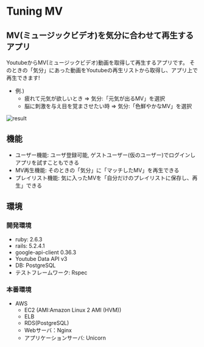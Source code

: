 # Tuning MV

## MV(ミュージックビデオ)を気分に合わせて再生するアプリ

YoutubeからMV(ミュージックビデオ)動画を取得して再生するアプリです。
そのときの「気分」にあった動画をYoutubeの再生リストから取得し、アプリ上で再生できます!
- 例.)
  - 疲れて元気が欲しいとき => 気分:「元気が出るMV」を選択
  - 脳に刺激を与え目を覚まさせたい時 => 気分:「色鮮やかなMV」を選択

![result](https://user-images.githubusercontent.com/54093324/73136437-06fe8300-4091-11ea-92dc-2c9b8846c4d3.gif)

## 機能

- ユーザー機能: ユーザ登録可能, ゲストユーザー(仮のユーザー)でログインしアプリを試すこともできる
- MV再生機能: そのときの「気分」に「マッチしたMV」を再生できる
- プレイリスト機能: 気に入ったMVを「自分だけのプレイリストに保存し、再生」できる

## 環境
### 開発環境
- ruby: 2.6.3
- rails: 5.2.4.1
- google-api-client 0.36.3
- Youtube Data API v3
- DB: PostgreSQL
- テストフレームワーク: Rspec

### 本番環境
- AWS
  - EC2 (AMI:Amazon Linux 2 AMI (HVM))
  - ELB
  - RDS(PostgreSQL)
  - Webサーバ：Nginx
  - アプリケーションサーバ: Unicorn
　
